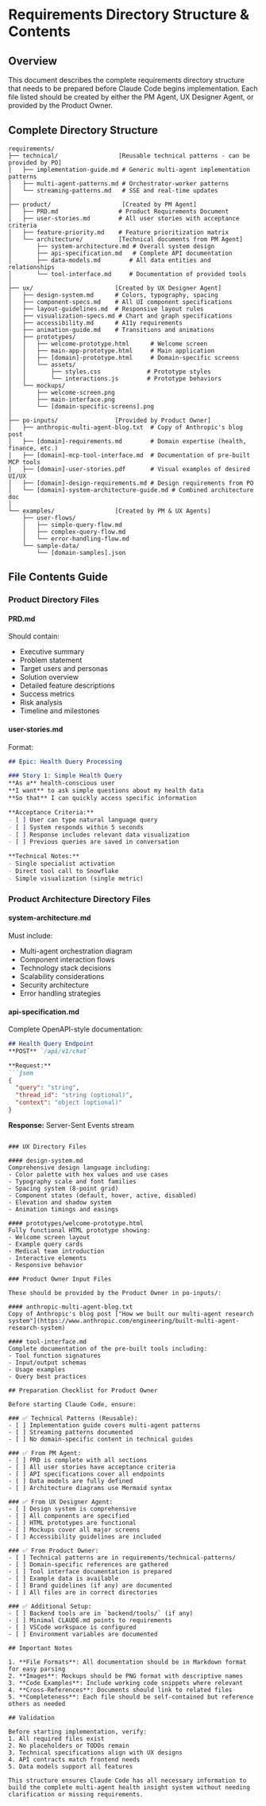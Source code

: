 # Requirements Directory Structure & Contents

## Overview
This document describes the complete requirements directory structure that needs to be prepared before Claude Code begins implementation. Each file listed should be created by either the PM Agent, UX Designer Agent, or provided by the Product Owner.

## Complete Directory Structure

```
requirements/
├── technical/                 [Reusable technical patterns - can be provided by PO]
│   ├── implementation-guide.md # Generic multi-agent implementation patterns
│   ├── multi-agent-patterns.md # Orchestrator-worker patterns
│   └── streaming-patterns.md   # SSE and real-time updates
│
├── product/                    [Created by PM Agent]
│   ├── PRD.md                 # Product Requirements Document
│   ├── user-stories.md        # All user stories with acceptance criteria
│   ├── feature-priority.md    # Feature prioritization matrix
│   └── architecture/          [Technical documents from PM Agent]
│       ├── system-architecture.md # Overall system design
│       ├── api-specification.md   # Complete API documentation
│       ├── data-models.md        # All data entities and relationships
│       └── tool-interface.md     # Documentation of provided tools
│
├── ux/                       [Created by UX Designer Agent]
│   ├── design-system.md      # Colors, typography, spacing
│   ├── component-specs.md    # All UI component specifications
│   ├── layout-guidelines.md  # Responsive layout rules
│   ├── visualization-specs.md # Chart and graph specifications
│   ├── accessibility.md      # A11y requirements
│   ├── animation-guide.md    # Transitions and animations
│   ├── prototypes/
│   │   ├── welcome-prototype.html      # Welcome screen
│   │   ├── main-app-prototype.html     # Main application
│   │   ├── [domain]-prototype.html     # Domain-specific screens
│   │   └── assets/
│   │       ├── styles.css             # Prototype styles
│   │       └── interactions.js        # Prototype behaviors
│   └── mockups/
│       ├── welcome-screen.png
│       ├── main-interface.png
│       └── [domain-specific-screens].png
│
├── po-inputs/                [Provided by Product Owner]
│   ├── anthropic-multi-agent-blog.txt  # Copy of Anthropic's blog post
│   ├── [domain]-requirements.md        # Domain expertise (health, finance, etc.)
│   ├── [domain]-mcp-tool-interface.md  # Documentation of pre-built MCP tools
│   ├── [domain]-user-stories.pdf       # Visual examples of desired UI/UX
│   ├── [domain]-design-requirements.md # Design requirements from PO
│   └── [domain]-system-architecture-guide.md # Combined architecture doc
│
└── examples/                 [Created by PM & UX Agents]
    ├── user-flows/
    │   ├── simple-query-flow.md
    │   ├── complex-query-flow.md
    │   └── error-handling-flow.md
    └── sample-data/
        └── [domain-samples].json
```

## File Contents Guide

### Product Directory Files

#### PRD.md
Should contain:
- Executive summary
- Problem statement
- Target users and personas
- Solution overview
- Detailed feature descriptions
- Success metrics
- Risk analysis
- Timeline and milestones

#### user-stories.md
Format:
```markdown
## Epic: Health Query Processing

### Story 1: Simple Health Query
**As a** health-conscious user
**I want** to ask simple questions about my health data
**So that** I can quickly access specific information

**Acceptance Criteria:**
- [ ] User can type natural language query
- [ ] System responds within 5 seconds
- [ ] Response includes relevant data visualization
- [ ] Previous queries are saved in conversation

**Technical Notes:**
- Single specialist activation
- Direct tool call to Snowflake
- Simple visualization (single metric)
```

### Product Architecture Directory Files

#### system-architecture.md
Must include:
- Multi-agent orchestration diagram
- Component interaction flows
- Technology stack decisions
- Scalability considerations
- Security architecture
- Error handling strategies

#### api-specification.md
Complete OpenAPI-style documentation:
```markdown
## Health Query Endpoint
**POST** `/api/v1/chat`

**Request:**
```json
{
  "query": "string",
  "thread_id": "string (optional)",
  "context": "object (optional)"
}
```

**Response:** Server-Sent Events stream
```

### UX Directory Files

#### design-system.md
Comprehensive design language including:
- Color palette with hex values and use cases
- Typography scale and font families
- Spacing system (8-point grid)
- Component states (default, hover, active, disabled)
- Elevation and shadow system
- Animation timings and easings

#### prototypes/welcome-prototype.html
Fully functional HTML prototype showing:
- Welcome screen layout
- Example query cards
- Medical team introduction
- Interactive elements
- Responsive behavior

### Product Owner Input Files

These should be provided by the Product Owner in po-inputs/:

#### anthropic-multi-agent-blog.txt
Copy of Anthropic's blog post ["How we built our multi-agent research system"](https://www.anthropic.com/engineering/built-multi-agent-research-system)

#### tool-interface.md
Complete documentation of the pre-built tools including:
- Tool function signatures
- Input/output schemas
- Usage examples
- Query best practices

## Preparation Checklist for Product Owner

Before starting Claude Code, ensure:

### ✅ Technical Patterns (Reusable):
- [ ] Implementation guide covers multi-agent patterns
- [ ] Streaming patterns documented
- [ ] No domain-specific content in technical guides

### ✅ From PM Agent:
- [ ] PRD is complete with all sections
- [ ] All user stories have acceptance criteria
- [ ] API specifications cover all endpoints
- [ ] Data models are fully defined
- [ ] Architecture diagrams use Mermaid syntax

### ✅ From UX Designer Agent:
- [ ] Design system is comprehensive
- [ ] All components are specified
- [ ] HTML prototypes are functional
- [ ] Mockups cover all major screens
- [ ] Accessibility guidelines are included

### ✅ From Product Owner:
- [ ] Technical patterns are in requirements/technical-patterns/
- [ ] Domain-specific references are gathered
- [ ] Tool interface documentation is prepared
- [ ] Example data is available
- [ ] Brand guidelines (if any) are documented
- [ ] All files are in correct directories

### ✅ Additional Setup:
- [ ] Backend tools are in `backend/tools/` (if any)
- [ ] Minimal CLAUDE.md points to requirements
- [ ] VSCode workspace is configured
- [ ] Environment variables are documented

## Important Notes

1. **File Formats**: All documentation should be in Markdown format for easy parsing
2. **Images**: Mockups should be PNG format with descriptive names
3. **Code Examples**: Include working code snippets where relevant
4. **Cross-References**: Documents should link to related files
5. **Completeness**: Each file should be self-contained but reference others as needed

## Validation

Before starting implementation, verify:
1. All required files exist
2. No placeholders or TODOs remain
3. Technical specifications align with UX designs
4. API contracts match frontend needs
5. Data models support all features

This structure ensures Claude Code has all necessary information to build the complete multi-agent health insight system without needing clarification or missing requirements.